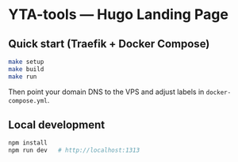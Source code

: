 # YTA-tools — Hugo Landing Page

## Quick start (Traefik + Docker Compose)
```bash
make setup
make build
make run
```
Then point your domain DNS to the VPS and adjust labels in `docker-compose.yml`.

## Local development
```bash
npm install
npm run dev   # http://localhost:1313
```
